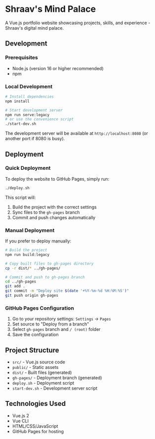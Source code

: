# Shraav's Mind Palace

A Vue.js portfolio website showcasing projects, skills, and experience - Shraav's digital mind palace.

## Development

### Prerequisites
- Node.js (version 16 or higher recommended)
- npm

### Local Development
```bash
# Install dependencies
npm install

# Start development server
npm run serve:legacy
# or use the convenience script
./start-dev.sh
```

The development server will be available at `http://localhost:8080` (or another port if 8080 is busy).

## Deployment

### Quick Deployment
To deploy the website to GitHub Pages, simply run:

```bash
./deploy.sh
```

This script will:
1. Build the project with the correct settings
2. Sync files to the `gh-pages` branch
3. Commit and push changes automatically

### Manual Deployment
If you prefer to deploy manually:

```bash
# Build the project
npm run build:legacy

# Copy built files to gh-pages directory
cp -r dist/* ../gh-pages/

# Commit and push to gh-pages branch
cd ../gh-pages
git add .
git commit -m "Deploy site $(date '+%Y-%m-%d %H:%M:%S')"
git push origin gh-pages
```

### GitHub Pages Configuration
1. Go to your repository settings: `Settings` → `Pages`
2. Set source to "Deploy from a branch"
3. Select `gh-pages` branch and `/ (root)` folder
4. Save the configuration

## Project Structure

- `src/` - Vue.js source code
- `public/` - Static assets
- `dist/` - Built files (generated)
- `gh-pages/` - Deployment branch (generated)
- `deploy.sh` - Deployment script
- `start-dev.sh` - Development server script

## Technologies Used

- Vue.js 2
- Vue CLI
- HTML/CSS/JavaScript
- GitHub Pages for hosting
